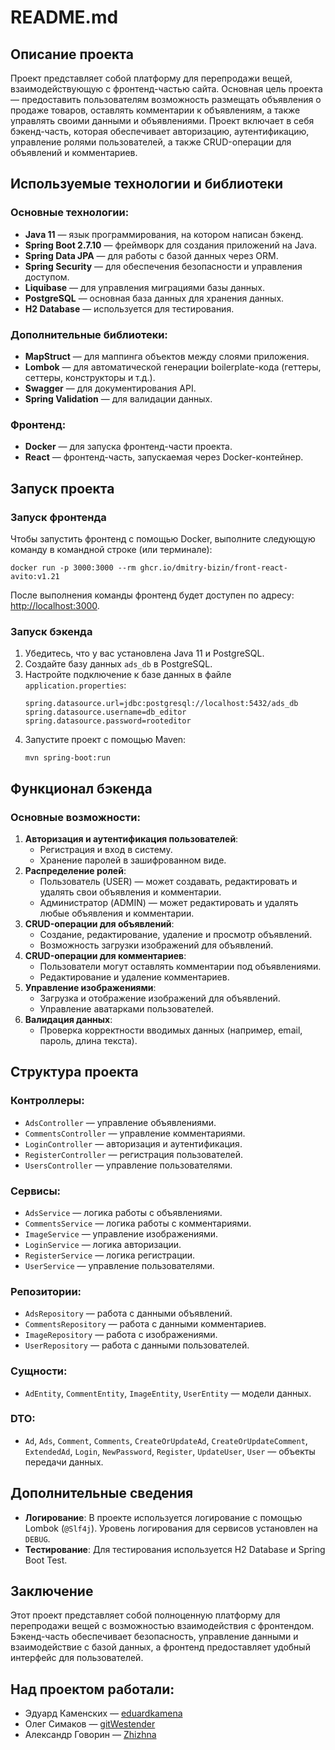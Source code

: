 <h1>README.md</h1>

<h2>Описание проекта</h2>
<p>
Проект представляет собой платформу для перепродажи вещей, 
взаимодействующую с фронтенд-частью сайта. Основная цель проекта — 
предоставить пользователям возможность размещать объявления о продаже товаров, 
оставлять комментарии к объявлениям, а также управлять своими данными и объявлениями. 
Проект включает в себя бэкенд-часть, которая обеспечивает авторизацию, аутентификацию, 
управление ролями пользователей, а также CRUD-операции для объявлений и комментариев.
</p>

<h2>Используемые технологии и библиотеки</h2>

<h3>Основные технологии:</h3>
<ul>
    <li><strong>Java 11</strong> — язык программирования, на котором написан бэкенд.</li>
    <li><strong>Spring Boot 2.7.10</strong> — фреймворк для создания приложений на Java.</li>
    <li><strong>Spring Data JPA</strong> — для работы с базой данных через ORM.</li>
    <li><strong>Spring Security</strong> — для обеспечения безопасности и управления доступом.</li>
    <li><strong>Liquibase</strong> — для управления миграциями базы данных.</li>
    <li><strong>PostgreSQL</strong> — основная база данных для хранения данных.</li>
    <li><strong>H2 Database</strong> — используется для тестирования.</li>
</ul>

<h3>Дополнительные библиотеки:</h3>
<ul>
    <li><strong>MapStruct</strong> — для маппинга объектов между слоями приложения.</li>
    <li><strong>Lombok</strong> — для автоматической генерации boilerplate-кода 
        (геттеры, сеттеры, конструкторы и т.д.).</li>
    <li><strong>Swagger</strong> — для документирования API.</li>
    <li><strong>Spring Validation</strong> — для валидации данных.</li>
</ul>

<h3>Фронтенд:</h3>
<ul>
    <li><strong>Docker</strong> — для запуска фронтенд-части проекта.</li>
    <li><strong>React</strong> — фронтенд-часть, запускаемая через Docker-контейнер.</li>
</ul>

<h2>Запуск проекта</h2>

<h3>Запуск фронтенда</h3>
<p>Чтобы запустить фронтенд с помощью Docker, выполните следующую команду 
в командной строке (или терминале):
</p>
<pre><code>docker run -p 3000:3000 --rm ghcr.io/dmitry-bizin/front-react-avito:v1.21</code></pre>
<p>После выполнения команды фронтенд будет доступен по адресу: 
<a href="http://localhost:3000">http://localhost:3000</a>.
</p>

<h3>Запуск бэкенда</h3>
<ol>
    <li>Убедитесь, что у вас установлена Java 11 и PostgreSQL.</li>
    <li>Создайте базу данных <code>ads_db</code> в PostgreSQL.</li>
    <li>
Настройте подключение к базе данных в файле <code>application.properties</code>:
<pre><code>spring.datasource.url=jdbc:postgresql://localhost:5432/ads_db
spring.datasource.username=db_editor
spring.datasource.password=rooteditor</code>
</pre>
    </li>
    <li>Запустите проект с помощью Maven:
    <pre><code>mvn spring-boot:run</code></pre>
    </li>
</ol>

<h2>Функционал бэкенда</h2>

<h3>Основные возможности:</h3>
<ol>
    <li><strong>Авторизация и аутентификация пользователей</strong>:
        <ul>
            <li>Регистрация и вход в систему.</li>
            <li>Хранение паролей в зашифрованном виде.</li>
        </ul>
    </li>
    <li><strong>Распределение ролей</strong>:
        <ul>
            <li>Пользователь (USER) — может создавать, редактировать и удалять свои объявления и комментарии.</li>
            <li>Администратор (ADMIN) — может редактировать и удалять любые объявления и комментарии.</li>
        </ul>
    </li>
    <li><strong>CRUD-операции для объявлений</strong>:
        <ul>
            <li>Создание, редактирование, удаление и просмотр объявлений.</li>
            <li>Возможность загрузки изображений для объявлений.</li>
        </ul>
    </li>
    <li><strong>CRUD-операции для комментариев</strong>:
        <ul>
            <li>Пользователи могут оставлять комментарии под объявлениями.</li>
            <li>Редактирование и удаление комментариев.</li>
        </ul>
    </li>
    <li><strong>Управление изображениями</strong>:
        <ul>
            <li>Загрузка и отображение изображений для объявлений.</li>
            <li>Управление аватарками пользователей.</li>
        </ul>
    </li>
    <li><strong>Валидация данных</strong>:
        <ul>
            <li>Проверка корректности вводимых данных (например, email, пароль, длина текста).</li>
        </ul>
    </li>
</ol>

<h2>Структура проекта</h2>

<h3>Контроллеры:</h3>
<ul>
    <li><code>AdsController</code> — управление объявлениями.</li>
    <li><code>CommentsController</code> — управление комментариями.</li>
    <li><code>LoginController</code> — авторизация и аутентификация.</li>
    <li><code>RegisterController</code> — регистрация пользователей.</li>
    <li><code>UsersController</code> — управление пользователями.</li>
</ul>

<h3>Сервисы:</h3>
<ul>
    <li><code>AdsService</code> — логика работы с объявлениями.</li>
    <li><code>CommentsService</code> — логика работы с комментариями.</li>
    <li><code>ImageService</code> — управление изображениями.</li>
    <li><code>LoginService</code> — логика авторизации.</li>
    <li><code>RegisterService</code> — логика регистрации.</li>
    <li><code>UserService</code> — управление пользователями.</li>
</ul>

<h3>Репозитории:</h3>
<ul>
    <li><code>AdsRepository</code> — работа с данными объявлений.</li>
    <li><code>CommentsRepository</code> — работа с данными комментариев.</li>
    <li><code>ImageRepository</code> — работа с изображениями.</li>
    <li><code>UserRepository</code> — работа с данными пользователей.</li>
</ul>

<h3>Сущности:</h3>
<ul>
    <li>
        <code>AdEntity</code>, 
        <code>CommentEntity</code>, 
        <code>ImageEntity</code>, 
        <code>UserEntity</code> — модели данных.
    </li>
</ul>

<h3>DTO:</h3>
<ul>
    <li>
        <code>Ad</code>, 
        <code>Ads</code>, 
        <code>Comment</code>, 
        <code>Comments</code>, 
        <code>CreateOrUpdateAd</code>, 
        <code>CreateOrUpdateComment</code>, 
        <code>ExtendedAd</code>, 
        <code>Login</code>, 
        <code>NewPassword</code>, 
        <code>Register</code>, 
        <code>UpdateUser</code>, 
        <code>User</code> — объекты передачи данных.
    </li>
</ul>

<h2>Дополнительные сведения</h2>
<ul>
    <li><strong>Логирование</strong>: В проекте используется логирование с помощью Lombok 
        (<code>@Slf4j</code>). Уровень логирования для сервисов установлен на <code>DEBUG</code>.</li>
    <li><strong>Тестирование</strong>: Для тестирования используется H2 Database и Spring Boot Test.</li>
</ul>

<h2>Заключение</h2>
<p>Этот проект представляет собой полноценную платформу для перепродажи вещей 
с возможностью взаимодействия с фронтендом. Бэкенд-часть обеспечивает безопасность, 
управление данными и взаимодействие с базой данных, а фронтенд предоставляет 
удобный интерфейс для пользователей.
</p>

<h2>Над проектом работали:</h2>
<ul>
    <li>Эдуард Каменских — <a href="https://github.com/eduardkamena">eduardkamena</a></li>
    <li>Олег Симаков — <a href="https://github.com/gitWestender">gitWestender</a></li>
    <li>Александр Говорин — <a href="https://github.com/Zhizhna">Zhizhna</a></li>
</ul>